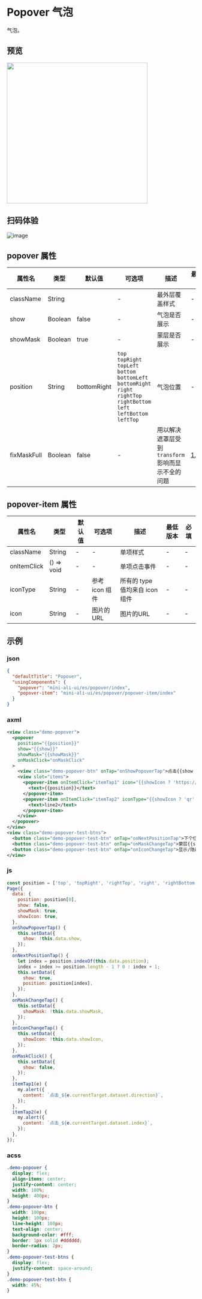 # Popover 气泡

气泡。

## 预览
<img src="https://gw.alipayobjects.com/mdn/rms_ce4c6f/afts/img/A*vTy0QqLynmQAAAAAAAAAAABkARQnAQ" width="375" />

## 扫码体验

![image](http://mdn.alipayobjects.com/afts/img/A*KRs3QZ_zR8AAAAAAAAAAAABkAa8wAA/original?bz=openpt_doc&t=HwC0KCFWIPKOGVKzvlzw9gAAAABkMK8AAAAA)




## popover 属性

| 属性名    | 类型    | 默认值      | 可选项                                                       | 描述           | 最低版本 | 必填 |
| --------- | ------- | ----------- | ------------------------------------------------------------ | -------------- | -------- | ---- |
| className | String  |             | -                                                            | 最外层覆盖样式 | -        | -    |
| show      | Boolean | false       | -                                                            | 气泡是否展示   | -        | true |
| showMask  | Boolean | true        | -                                                            | 蒙层是否展示   | -        | -    |
| position  | String  | bottomRight | `top`<br/>`topRight`<br/>`topLeft`<br/> `bottom`<br/>`bottomLeft`<br/>`bottomRight`<br/>`right`<br/>`rightTop`<br/>`rightBottom`<br/>`left`<br/>`leftBottom`<br/> `leftTop` | 气泡位置       | -        | -    |
| fixMaskFull | Boolean | false | - | 用以解决遮罩层受到 `transform` 影响而显示不全的问题 | [1.0.11](https://www.npmjs.com/package/mini-ali-ui?activeTab=versions) | - |

## popover-item 属性

| 属性名      | 类型       | 默认值 | 可选项 | 描述         | 最低版本 | 必填 |
| ----------- | ---------- | ------ | ------ | ------------ | -------- | ---- |
| className   | String     | -      | -      | 单项样式     | -        | -    |
| onItemClick | () => void | -      | -      | 单项点击事件 | -        | -    |
| iconType | String | - | 参考 icon 组件 | 所有的 type 值均来自 icon 组件 | - | - |
| icon | String | - | 图片的URL | 图片的URL | - | - |


## 示例

### json
```json
{
  "defaultTitle": "Popover",
  "usingComponents": {
    "popover": "mini-ali-ui/es/popover/index",
    "popover-item": "mini-ali-ui/es/popover/popover-item/index"
  }
}
```

### axml
```xml
<view class="demo-popover">
  <popover
    position="{{position}}"
    show="{{show}}"
    showMask="{{showMask}}"
    onMaskClick="onMaskClick"
  >
    <view class="demo-popover-btn" onTap="onShowPopoverTap">点击{{show ? '隐藏' : '显示'}}</view>
    <view slot="items">
      <popover-item onItemClick="itemTap1" icon="{{showIcon ? 'https://gw.alipayobjects.com/mdn/rms_7246c5/afts/img/A*1kKIQpySw9MAAAAAAAAAAABkARQnAQ' : ''}}" data-direction="{{position}}">
        <text>{{position}}</text>
      </popover-item>
      <popover-item onItemClick="itemTap2" iconType="{{showIcon ? 'qr' : ''}}" data-index="{{2}}">
        <text>line2</text>
      </popover-item>
    </view>
  </popover>
</view>
<view class="demo-popover-test-btns">
  <button class="demo-popover-test-btn" onTap="onNextPositionTap">下个位置</button>
  <button class="demo-popover-test-btn" onTap="onMaskChangeTap">蒙层{{showMask ? '隐藏' : '显示'}}</button>
  <button class="demo-popover-test-btn" onTap="onIconChangeTap">显示/隐藏图标</button>
</view>
```

### js
```javascript
const position = ['top', 'topRight', 'rightTop', 'right', 'rightBottom', 'bottomRight', 'bottom', 'bottomLeft', 'leftBottom', 'left', 'leftTop', 'topLeft'];
Page({
  data: {
    position: position[0],
    show: false,
    showMask: true,
    showIcon: true,
  },
  onShowPopoverTap() {
    this.setData({
      show: !this.data.show,
    });
  },
  onNextPositionTap() {
    let index = position.indexOf(this.data.position);
    index = index >= position.length - 1 ? 0 : index + 1;
    this.setData({
      show: true,
      position: position[index],
    });
  },
  onMaskChangeTap() {
    this.setData({
      showMask: !this.data.showMask,
    });
  },
  onIconChangeTap() {
    this.setData({
      showIcon: !this.data.showIcon,
    });
  },
  onMaskClick() {
    this.setData({
      show: false,
    });
  },
  itemTap1(e) {
    my.alert({
      content: `点击_${e.currentTarget.dataset.direction}`,
    });
  },
  itemTap2(e) {
    my.alert({
      content: `点击_${e.currentTarget.dataset.index}`,
    });
  },
});
```

### acss
```css
.demo-popover {
  display: flex;
  align-items: center;
  justify-content: center;
  width: 100%;
  height: 400px;
}
.demo-popover-btn {
  width: 100px;
  height: 100px;
  line-height: 100px;
  text-align: center;
  background-color: #fff;
  border: 1px solid #dddddd;
  border-radius: 2px;
}
.demo-popover-test-btns {
  display: flex;
  justify-content: space-around;
}
.demo-popover-test-btn {
  width: 45%;
}
```